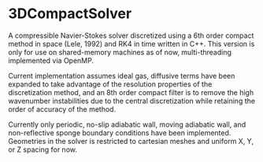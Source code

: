 # 3DCompactSolver
A compressible Navier-Stokes solver discretized using a 6th order compact method in space (Lele, 1992) and RK4 in time written in C++. This version is only for use on shared-memory machines as of now, multi-threading implemented via OpenMP.

Current implementation assumes ideal gas, diffusive terms have been expanded to take advantage of the resolution properties of the discretization method, and an 8th order compact filter is to remove the high wavenumber instabilities due to the central discretization while retaining the order of accuracy of the method.  

Currently only periodic, no-slip adiabatic wall, moving adiabatic wall, and non-reflective sponge boundary conditions have been implemented. Geometries in the solver is restricted to cartesian meshes and uniform X, Y, or Z spacing for now. 
